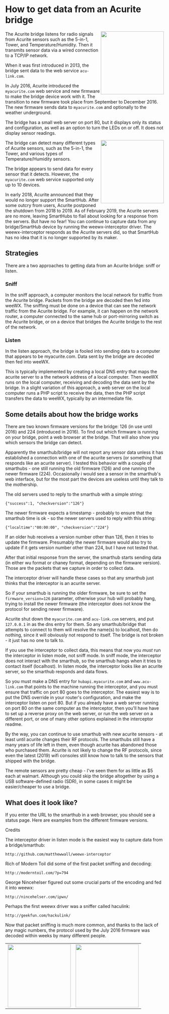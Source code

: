 # How to get data from an Acurite bridge

<img src="http://www.weewx.com/hardware/908wes.png" width="200" align="right"/>

The Acurite bridge listens for radio signals from Acurite sensors such as the 5-in-1, Tower, and Temperature/Humidity.  Then it transmits sensor data via a wired connection to a TCP/IP network.

When it was first introduced in 2013, the bridge sent data to the web service `acu-link.com`.

In July 2016, Acurite introduced the `myacurite.com` web service and new firmware to make the bridge device work with it.  The transition to new firmware took place from September to December 2016.  The new firmware sends data to `myacurite.com` and optionally to the weather underground.

The bridge has a small web server on port 80, but it displays only its status and configuration, as well as an option to turn the LEDs on or off.  It does not display sensor readings.

<img src="http://www.weewx.com/hardware/acurite-bridge.png" width="200" align="right"/>

The bridge can detect many different types of Acurite sensors, such as the 5-in-1, the Tower, and various types of Temperature/Humidity sensors.

The bridge appears to send data for every sensor that it detects.  However, the `myacurite.com` web service supported only up to 10 devices.

In early 2018, Acurite announced that they would no longer support the SmartHub.  After some outcry from users, Acurite postponed the shutdown from 2018 to 2019.  As of February 2019, the Acurite servers are no more, leaving SmartHubs to flail about looking for a response from the servers.  But have no fear!  You can continue to capture data from any bridge/SmartHub device by running the weewx-interceptor driver.  The weewx-interceptor responds as the Acurite servers did, so that SmartHub has no idea that it is no longer supported by its maker.

## Strategies

There are a two approaches to getting data from an Acurite bridge: sniff or listen.

### Sniff

In the sniff approach, a computer monitors the local network for traffic from the Acurite bridge.  Packets from the bridge are decoded then fed into weeWX.  The sniffing must be done on a device that can see the network traffic from the Acurite bridge.  For example, it can happen on the network router, a computer connected to the same hub or port-mirroring switch as the Acurite bridge, or on a device that bridges the Acurite bridge to the rest of the network.

### Listen

In the listen approach, the bridge is fooled into sending data to a computer that appears to be myacurite.com.  Data sent by the bridge are decoded then fed into weeWX.

This is typically implemented by creating a local DNS entry that maps the acurite server to a the network address of a local computer.  Then weeWX runs on the local computer, receiving and decoding the data sent by the bridge.  In a slight variation of this approach, a web server on the local computer runs a PHP script to receive the data, then the PHP script transfers the data to weeWX, typically by an intermediate file.

## Some details about how the bridge works

There are two known firmware versions for the bridge: 126 (in use until 2016) and 224 (introduced in 2016).  To find out which firmware is running on your bridge, point a web browser at the bridge.  That will also show you which sensors the bridge can detect.

Apparently the smarthub/bridge will not report any sensor data unless it has established a connection with one of the acurite servers (or something that responds like an acurite server).  I tested this behavior with a couple of smarthubs - one still running the old firmware (126) and one running the newer firmware (224).  Occasionally i would see a sensor in the smarthub's web interface, but for the most part the devices are useless until they talk to the mothership.

The old servers used to reply to the smarthub with a simple string:
```
{"success":1, "checkversion":"126"}
```
The newer firmware expects a timestamp - probably to ensure that the smarthub time is ok - so the newer servers used to reply with this string:
```
{"localtime":"00:00:00", "checkversion":"224"}
```
If an older hub receives a version number other than 126, then it tries to update the firmware.  Presumably the newer firmware would also try to update if it gets version number other than 224, but I have not tested that.

After that initial response from the server, the smarthub starts sending data (in either wu format or chaney format, depending on the firmware version).  Those are the packets that we capture in order to collect data.

The interceptor driver will handle these cases so that any smarthub just thinks that the interceptor is an acurite server.

So if your smarthub is running the older firmware, be sure to set the `firmware_version=126` parameter, otherwise your hub will probably hang, trying to install the newer firmware (the interceptor does not know the protocol for sending newer firmware).

Acurite shut down the `myacurite.com` and `acu-link.com` servers, and put `127.0.0.1` in as the dns entry for them.  So any smarthub/bridge that attempts to connect to them will resolve the name(s) to localhost, then do nothing, since it will obviously not respond to itself.  The bridge is not broken - it just has no one to talk to.

If you use the interceptor to collect data, this means that now you *must* run the interceptor in listen mode, not sniff mode.  In sniff mode, the interceptor does not interact with the smarthub, so the smarthub hangs when it tries to contact itself (localhost).  In listen mode, the interceptor looks like an acurite server, so the smarthub responds and data flows.

So you must make a DNS entry for `hubapi.myacurite.com` and `www.acu-link.com` that points to the machine running the interceptor, and you must ensure that traffic on port 80 goes to the interceptor.  The easiest way is to put the DNS override in your router's configuration, and make the interceptor listen on port 80.  But if you already have a web server running on port 80 on the same computer as the interceptor, then you'll have have to set up a reverse proxy on the web server, or run the web server on a different port, or one of many other options explained in the interceptor readme.

By the way, you can continue to use smarthub with new acurite sensors - at least until acurite changes their RF protocols.  The smarthubs still have a many years of life left in them, even though acurite has abandoned those who purchased them.  Acurite is not likely to change the RF protocols, since even the latest (2019) wifi consoles still know how to talk to the sensors that shipped with the bridge.

The remote sensors are pretty cheap - I've seen them for as little as $5 each at walmart.  Although you could skip the bridge altogether by using a USB software-defined radio (SDR), in some cases it might be easier/cheaper to use a bridge.

## What does it look like?

If you enter the URL to the smarthub in a web browser, you should see a status page.  Here are examples from the different firmware versions.

<table>
<tr><td>
<img src="http://www.weewx.com/cfg/acurite-bridge-fw-126.png" width="200"/>
</td><td>
<img src="http://www.weewx.com/cfg/acurite-bridge-fw-224.png" width="200"/>
</td></tr>
</table.

## Credits

The interceptor driver in listen mode is the easiest way to capture data from a bridge/smarthub:

    http://github.com/matthewwall/weewx-interceptor

Rich of Modern Toil did some of the first packet sniffing and decoding:

    http://moderntoil.com/?p=794

George Nincehelser figured out some crucial parts of the encoding and fed it into weewx:

    http://nincehelser.com/ipwx/

Perhaps the first weewx driver was a sniffer called haculink:

    http://geekfun.com/hackulink/

Now that packet sniffing is much more common, and thanks to the lack of any magic numbers, the protocol used by the July 2016 firmware was decoded within weeks by many different people.